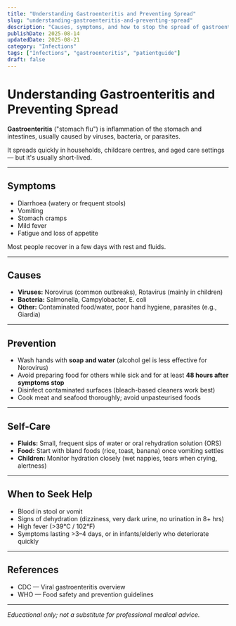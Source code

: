 ```yaml
---
title: "Understanding Gastroenteritis and Preventing Spread"
slug: "understanding-gastroenteritis-and-preventing-spread"
description: "Causes, symptoms, and how to stop the spread of gastroenteritis ('stomach flu')."
publishDate: 2025-08-14
updatedDate: 2025-08-21
category: "Infections"
tags: ["Infections", "gastroenteritis", "patientguide"]
draft: false
---
```


# Understanding Gastroenteritis and Preventing Spread

**Gastroenteritis** ("stomach flu") is inflammation of the stomach and intestines, usually caused by viruses, bacteria, or parasites.  

It spreads quickly in households, childcare centres, and aged care settings — but it's usually short-lived.

---

## Symptoms
- Diarrhoea (watery or frequent stools)  
- Vomiting  
- Stomach cramps  
- Mild fever  
- Fatigue and loss of appetite  

Most people recover in a few days with rest and fluids.

---

## Causes
- **Viruses:** Norovirus (common outbreaks), Rotavirus (mainly in children)  
- **Bacteria:** Salmonella, Campylobacter, E. coli  
- **Other:** Contaminated food/water, poor hand hygiene, parasites (e.g., Giardia)  

---

## Prevention
- Wash hands with **soap and water** (alcohol gel is less effective for Norovirus)  
- Avoid preparing food for others while sick and for at least **48 hours after symptoms stop**  
- Disinfect contaminated surfaces (bleach-based cleaners work best)  
- Cook meat and seafood thoroughly; avoid unpasteurised foods  

---

## Self-Care
- **Fluids:** Small, frequent sips of water or oral rehydration solution (ORS)  
- **Food:** Start with bland foods (rice, toast, banana) once vomiting settles  
- **Children:** Monitor hydration closely (wet nappies, tears when crying, alertness)  

---

## When to Seek Help
- Blood in stool or vomit  
- Signs of dehydration (dizziness, very dark urine, no urination in 8+ hrs)  
- High fever (>39°C / 102°F)  
- Symptoms lasting >3–4 days, or in infants/elderly who deteriorate quickly  

---

## References
- CDC — Viral gastroenteritis overview  
- WHO — Food safety and prevention guidelines  

---

*Educational only; not a substitute for professional medical advice.*
